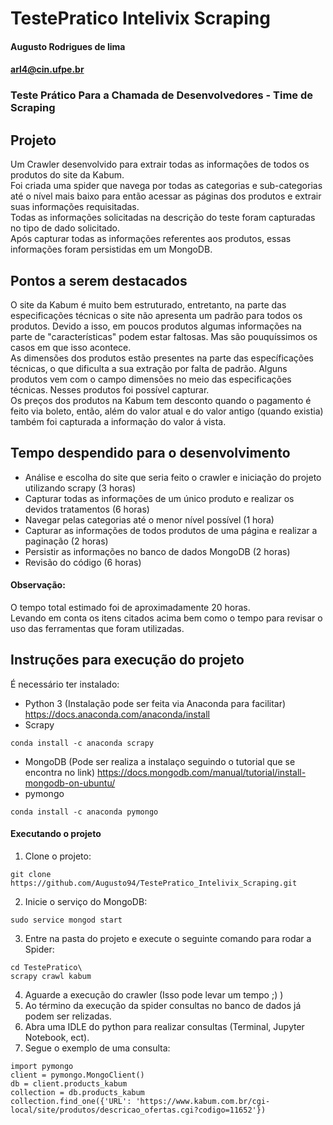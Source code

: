 # TestePratico Intelivix Scraping


#### Augusto Rodrigues de lima
#### <arl4@cin.ufpe.br>

### Teste Prático Para a Chamada de Desenvolvedores - Time de Scraping

## Projeto

Um Crawler desenvolvido para extrair todas as informações de todos os produtos do site da Kabum.\
Foi criada uma spider que navega por todas as categorias e sub-categorias até o nível mais baixo para então acessar as páginas dos produtos e extrair suas informações requisitadas.\
Todas as informações solicitadas na descrição do teste foram capturadas no tipo de dado solicitado.\
Após capturar todas as informações referentes aos produtos, essas informações foram persistidas em um MongoDB.

## Pontos a serem destacados
O site da Kabum é muito bem estruturado, entretanto, na parte das especificações técnicas o site não apresenta um padrão para todos os produtos. Devido a isso, em poucos produtos algumas informações na parte de "características" podem estar faltosas. Mas são pouquíssimos os casos em que isso acontece.\
As dimensões dos produtos estão presentes na parte das específicações técnicas, o que dificulta a sua extração por falta de padrão. Alguns produtos vem com o campo dimensões no meio das especificações técnicas. Nesses produtos foi possível capturar.\
Os preços dos produtos na Kabum tem desconto quando o pagamento é feito via boleto, então, além do valor atual e do valor antigo (quando existia) também foi capturada a informação do valor á vista.

## Tempo despendido para o desenvolvimento

- Análise e escolha do site que seria feito o crawler e iniciação do projeto utilizando scrapy (3 horas)
- Capturar todas as informações de um único produto e realizar os devidos tratamentos (6 horas)
- Navegar pelas categorias até o menor nível possível (1 hora)
- Capturar as informações de todos produtos de uma página e realizar a paginação (2 horas)
- Persistir as informações no banco de dados MongoDB (2 horas)
- Revisão do código (6 horas)

#### Observação:

O tempo total estimado foi de aproximadamente 20 horas.\
Levando em conta os itens citados acima bem como o tempo para revisar o uso das ferramentas que foram utilizadas.

## Instruções para execução do projeto

É necessário ter instalado:
- Python 3 (Instalação pode ser feita via Anaconda para facilitar)\
https://docs.anaconda.com/anaconda/install
- Scrapy
```
conda install -c anaconda scrapy 
```
- MongoDB (Pode ser realiza a instalaço seguindo o tutorial que se encontra no link)
https://docs.mongodb.com/manual/tutorial/install-mongodb-on-ubuntu/
- pymongo
```
conda install -c anaconda pymongo
```

#### Executando o projeto
1. Clone o projeto:
```
git clone https://github.com/Augusto94/TestePratico_Intelivix_Scraping.git
```
2. Inicie o serviço do MongoDB:
```
sudo service mongod start
```
3. Entre na pasta do projeto e execute o seguinte comando para rodar a Spider:
```
cd TestePratico\
scrapy crawl kabum
```
4. Aguarde a execução do crawler (Isso pode levar um tempo ;) )
5. Ao término da execução da spider consultas no banco de dados já podem ser relizadas. 
6. Abra uma IDLE do python para realizar consultas (Terminal, Jupyter Notebook, ect).
7. Segue o exemplo de uma consulta:
```
import pymongo
client = pymongo.MongoClient()
db = client.products_kabum
collection = db.products_kabum
collection.find_one({'URL': 'https://www.kabum.com.br/cgi-local/site/produtos/descricao_ofertas.cgi?codigo=11652'})
```
